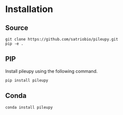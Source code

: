 # Installation

## Source

```
git clone https://github.com/satriobio/pileupy.git 
pip -e .
```

## PIP

Install pileupy using the following command.

```
pip install pileupy
```

## Conda

```
conda install pileupy
```